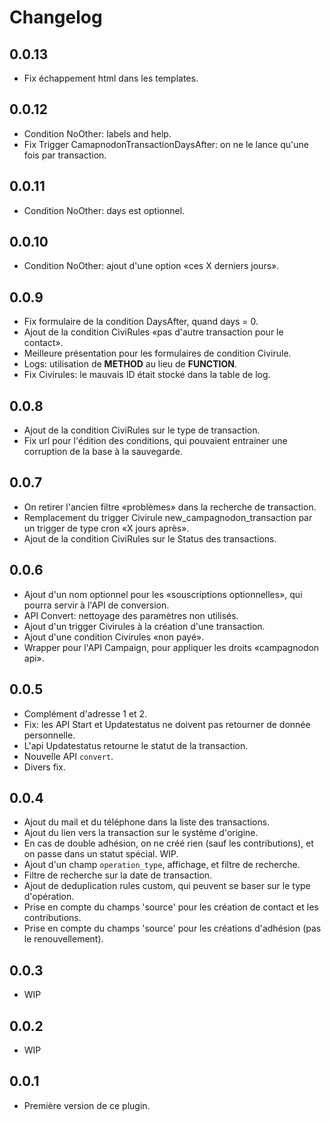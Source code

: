 
# Changelog

## 0.0.13

* Fix échappement html dans les templates.

## 0.0.12

* Condition NoOther: labels and help.
* Fix Trigger CamapnodonTransactionDaysAfter: on ne le lance qu'une fois par transaction.

## 0.0.11

* Condition NoOther: days est optionnel.

## 0.0.10

* Condition NoOther: ajout d'une option «ces X derniers jours».

## 0.0.9

* Fix formulaire de la condition DaysAfter, quand days = 0.
* Ajout de la condition CiviRules «pas d'autre transaction pour le contact».
* Meilleure présentation pour les formulaires de condition Civirule.
* Logs: utilisation de __METHOD__ au lieu de __FUNCTION__.
* Fix Civirules: le mauvais ID était stocké dans la table de log.

## 0.0.8

* Ajout de la condition CiviRules sur le type de transaction.
* Fix url pour l'édition des conditions, qui pouvaient entrainer une corruption de la base à la sauvegarde.

## 0.0.7

* On retirer l'ancien filtre «problèmes» dans la recherche de transaction.
* Remplacement du trigger Civirule new_campagnodon_transaction par un trigger de type cron «X jours après».
* Ajout de la condition CiviRules sur le Status des transactions.

## 0.0.6

* Ajout d'un nom optionnel pour les «souscriptions optionnelles», qui pourra servir à l'API de conversion.
* API Convert: nettoyage des paramètres non utilisés.
* Ajout d'un trigger Civirules à la création d'une transaction.
* Ajout d'une condition Civirules «non payé».
* Wrapper pour l'API Campaign, pour appliquer les droits «campagnodon api».

## 0.0.5

* Complément d'adresse 1 et 2.
* Fix: les API Start et Updatestatus ne doivent pas retourner de donnée personnelle.
* L'api Updatestatus retourne le statut de la transaction.
* Nouvelle API `convert`.
* Divers fix.

## 0.0.4

* Ajout du mail et du téléphone dans la liste des transactions.
* Ajout du lien vers la transaction sur le système d'origine.
* En cas de double adhésion, on ne créé rien (sauf les contributions), et on passe dans un statut spécial. WIP.
* Ajout d'un champ `operation_type`, affichage, et filtre de recherche.
* Filtre de recherche sur la date de transaction.
* Ajout de deduplication rules custom, qui peuvent se baser sur le type d'opération.
* Prise en compte du champs 'source' pour les création de contact et les contributions.
* Prise en compte du champs 'source' pour les créations d'adhésion (pas le renouvellement).

## 0.0.3

* WIP

## 0.0.2

* WIP

## 0.0.1

* Première version de ce plugin.
